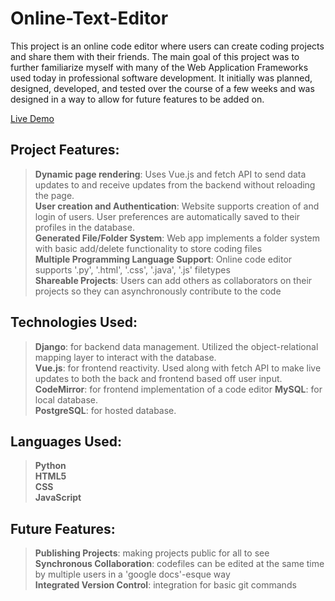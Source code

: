 # Online-Text-Editor       
This project is an online code editor where users can create coding projects and share them with their friends. The main goal of this project was to further familiarize myself with many of the Web Application Frameworks used today in professional software development. It initially was planned, designed, developed, and tested over the course of a few weeks and was designed in a way to allow for future features to be added on.      

[Live Demo](https://my-codeshare.herokuapp.com/)      

## Project Features:
>__Dynamic page rendering__: Uses Vue.js and fetch API to send data updates to and receive updates from the backend without reloading the page.    
>__User creation and Authentication__: Website supports creation of and login of users. User preferences are automatically saved to their profiles in the database.     
>__Generated File/Folder System__: Web app implements a folder system with basic add/delete functionality to store coding files         
>__Multiple Programming Language Support__: Online code editor supports '.py', '.html', '.css', '.java', '.js' filetypes  
>__Shareable Projects__: Users can add others as collaborators on their projects so they can asynchronously contribute to the code

## Technologies Used:
>__Django__: for backend data management. Utilized the object-relational mapping layer to interact with the database.  
>__Vue.js__: for frontend reactivity. Used along with fetch API to make live updates to both the back and frontend based off user input.  
>__CodeMirror__: for frontend implementation of a code editor
>__MySQL__: for local database.  
>__PostgreSQL__: for hosted database.  

## Languages Used:
>__Python__  
>__HTML5__  
>__CSS__  
>__JavaScript__  

## Future Features:
>__Publishing Projects__: making projects public for all to see              
>__Synchronous Collaboration__: codefiles can be edited at the same time by multiple users in a 'google docs'-esque way          
>__Integrated Version Control__: integration for basic git commands               

